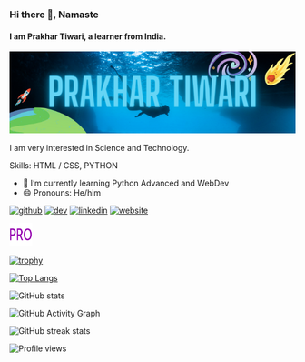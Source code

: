 ### Hi there 👋, Namaste
#### I am Prakhar Tiwari, a learner from India.
![I am Prakhar Tiwari, a learner from India.](https://raw.githubusercontent.com/Bharatiya-ExploLearner/Bharatiya-ExploLearner/main/PRAKHAR%20TIWARI.png)

I am very interested in Science and Technology.

Skills: HTML / CSS, PYTHON

- 🌱 I’m currently learning Python Advanced and WebDev 
- 😄 Pronouns: He/him 


[<img src='https://cdn.jsdelivr.net/npm/simple-icons@3.0.1/icons/github.svg' alt='github' height='40'>](https://github.com/Bharatiya-ExploLearner)  [<img src='https://cdn.jsdelivr.net/npm/simple-icons@3.0.1/icons/dev-dot-to.svg' alt='dev' height='40'>](https://dev.to/prakhar_tiwari)  [<img src='https://cdn.jsdelivr.net/npm/simple-icons@3.0.1/icons/linkedin.svg' alt='linkedin' height='40'>](https://www.linkedin.com/in/prakhar-tiwari-44b400210/)  [<img src='https://cdn.jsdelivr.net/npm/simple-icons@3.0.1/icons/icloud.svg' alt='website' height='40'>](https://prakhartiwari.me)  

<a href='https://github.com/pricing'><img src='https://raw.githubusercontent.com/acervenky/animated-github-badges/master/assets/pro.gif' width='40' height='40'></a> 

[![trophy](https://github-profile-trophy.vercel.app/?username=Bharatiya-ExploLearner)](https://github.com/ryo-ma/github-profile-trophy)

[![Top Langs](https://github-readme-stats.vercel.app/api/top-langs/?username=Bharatiya-ExploLearner)](https://github.com/anuraghazra/github-readme-stats)

![GitHub stats](https://github-readme-stats.vercel.app/api?username=Bharatiya-ExploLearner&show_icons=true)  

![GitHub Activity Graph](https://activity-graph.herokuapp.com/graph?username=Bharatiya-ExploLearner)  

![GitHub streak stats](https://github-readme-streak-stats.herokuapp.com/?user=Bharatiya-ExploLearner)  

![Profile views](https://gpvc.arturio.dev/Bharatiya-ExploLearner)  
